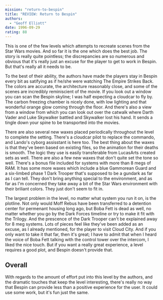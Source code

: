 ```yaml
---
mission: "return-to-bespin"
title: "REVIEW: Return to Bespin"
authors: 
  - "Geoff Elliott"
date: 1996-09-29
rating: 88
---
```


This is one of the few levels which attempts to recreate scenes from the Star Wars movies. And so far it is the one which does the best job. The story is really quite pointless; the discrepancies are so numerous and obvious that it's really just an excuse for the player to get to work in Bespin. But that's really all it needs to be.

To the best of their ability, the authors have made the players stay in Bespin every bit as satifying as if he/she were watching The Empire Strikes Back. The colors are accurate, the architecture reasonably close, and some of the scenes are incredibly reminiscient of the movie. If you look out a window you can scan the Bespin skyline; I was half expecting a cloudcar to fly by. The carbon freezing chamber is nicely done, with low lighting and that wonderful orange glow coming through the floor. And there's also a view from a window from which you can look out over the catwalk where Darth Vader and Luke Skywalker battled and Skywalker lost his hand. It sends a tingle down your spine to be transported into the movies.

There are also several new waxes placed periodically throughout the level to complete the setting. There's a cloudcar pilot to replace the commando, and Lando's cyborg assisstant is here too. The best thing about the waxes is that they've been based on existing files, so the animation for their deaths is smooth. The logic they use is easily transferable from LucasArts created sets as well. There are also a few new waxes that don't quite set the tone so well. There's a bonus file included for systems with more than 8 megs of RAM. It has some more waxes which include a blue Gammorean Guard and a six-limbed phase 1 Dark Trooper that's supposed to be a gundark as far as I can tell. They don't bring anything special to the environment, and as far as I'm concerned they take away a bit of the Star Wars environment with their briliant colors. They just don't seem to fit in.

The largest problem in the level, no matter what system you run it on, is the plotline. Not only would Moff Rebus have been transferred to a detention center for permenant housing long ago, but Boba Fett is dead as well, no matter whether you go by the Dark Forces timeline or try to make it fit with the Trilogy. And the prescence of the Dark Trooper can't be explained away for 8 meg systems. Lots of pieces feel like they've been added as an excuse, as I already mentioned, for the player to visit Cloud City. And if you only want to take it that far, then it's great; I have to admit that when I heard the voice of Boba Fett talking with the control tower over the intercom, I liked the nice touch. But if you want a really great experience, a level requires a good plot, and Bespin doesn't provide that.

## Overall

With regards to the amount of effort put into this level by the authors, and the dramatic touches that keep the level interesting, there's really no way that Bespin can provide less than a positive experience for the user. It could use some work, but it's fun just the same.